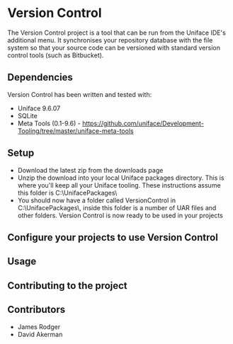 # Version Control #

The Version Control project is a tool that can be run from the Uniface IDE's additional menu. It synchronises your repository database with the file system so that your source code can be versioned with standard version control tools (such as Bitbucket).

## Dependencies ##
Version Control has been written and tested with:

 * Uniface 9.6.07
 * SQLite
 * Meta Tools (0.1-9.6)  - https://github.com/uniface/Development-Tooling/tree/master/uniface-meta-tools

## Setup ##

 * Download the latest zip from the downloads page
 * Unzip the download into your local Uniface packages directory. This is where you'll keep all your Uniface tooling. These instructions assume this folder is C:\\UnifacePackages\\
 * You should now have a folder called VersionControl in C:\\UnifacePackages\\, inside this folder is a number of UAR files and other folders. Version Control is now ready to be used in your projects

## Configure your projects to use Version Control ##

## Usage ##

## Contributing to the project ##


## Contributors ##

* James Rodger
* David Akerman